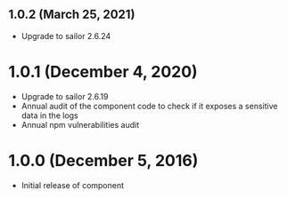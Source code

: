 ## 1.0.2 (March 25, 2021)

* Upgrade to sailor 2.6.24

# 1.0.1 (December 4, 2020)

* Upgrade to sailor 2.6.19
* Annual audit of the component code to check if it exposes a sensitive data in the logs
* Annual npm vulnerabilities audit

# 1.0.0 (December 5, 2016)

* Initial release of component
